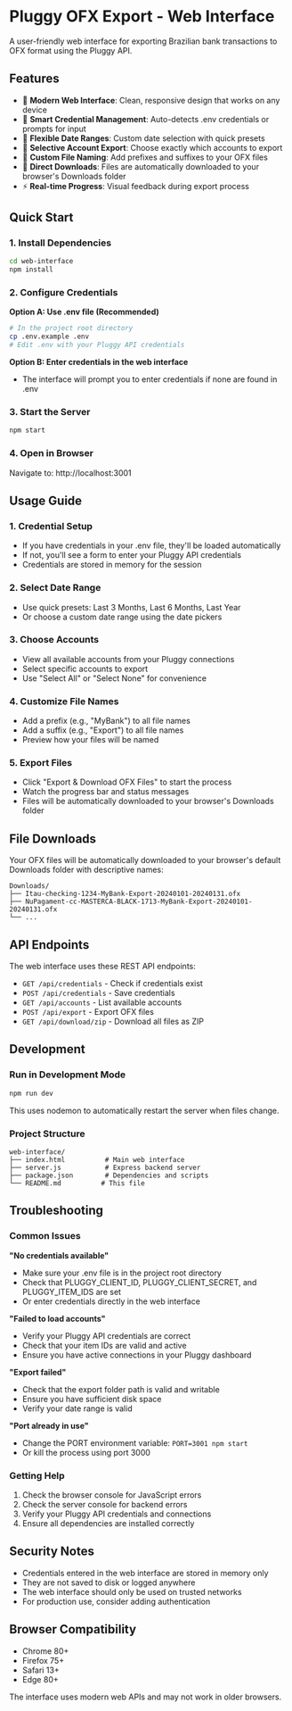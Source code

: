 # Pluggy OFX Export - Web Interface

A user-friendly web interface for exporting Brazilian bank transactions to OFX format using the Pluggy API.

## Features

- 🎨 **Modern Web Interface**: Clean, responsive design that works on any device
- 🔑 **Smart Credential Management**: Auto-detects .env credentials or prompts for input
- 📅 **Flexible Date Ranges**: Custom date selection with quick presets
- 🏦 **Selective Account Export**: Choose exactly which accounts to export
- 📝 **Custom File Naming**: Add prefixes and suffixes to your OFX files
- 💾 **Direct Downloads**: Files are automatically downloaded to your browser's Downloads folder
- ⚡ **Real-time Progress**: Visual feedback during export process

## Quick Start

### 1. Install Dependencies

```bash
cd web-interface
npm install
```

### 2. Configure Credentials

**Option A: Use .env file (Recommended)**
```bash
# In the project root directory
cp .env.example .env
# Edit .env with your Pluggy API credentials
```

**Option B: Enter credentials in the web interface**
- The interface will prompt you to enter credentials if none are found in .env

### 3. Start the Server

```bash
npm start
```

### 4. Open in Browser

Navigate to: http://localhost:3001

## Usage Guide

### 1. Credential Setup
- If you have credentials in your .env file, they'll be loaded automatically
- If not, you'll see a form to enter your Pluggy API credentials
- Credentials are stored in memory for the session

### 2. Select Date Range
- Use quick presets: Last 3 Months, Last 6 Months, Last Year
- Or choose a custom date range using the date pickers

### 3. Choose Accounts
- View all available accounts from your Pluggy connections
- Select specific accounts to export
- Use "Select All" or "Select None" for convenience

### 4. Customize File Names
- Add a prefix (e.g., "MyBank") to all file names
- Add a suffix (e.g., "Export") to all file names
- Preview how your files will be named

### 5. Export Files
- Click "Export & Download OFX Files" to start the process
- Watch the progress bar and status messages
- Files will be automatically downloaded to your browser's Downloads folder

## File Downloads

Your OFX files will be automatically downloaded to your browser's default Downloads folder with descriptive names:

```
Downloads/
├── Itau-checking-1234-MyBank-Export-20240101-20240131.ofx
├── NuPagament-cc-MASTERCA-BLACK-1713-MyBank-Export-20240101-20240131.ofx
└── ...
```

## API Endpoints

The web interface uses these REST API endpoints:

- `GET /api/credentials` - Check if credentials exist
- `POST /api/credentials` - Save credentials
- `GET /api/accounts` - List available accounts
- `POST /api/export` - Export OFX files
- `GET /api/download/zip` - Download all files as ZIP

## Development

### Run in Development Mode

```bash
npm run dev
```

This uses nodemon to automatically restart the server when files change.

### Project Structure

```
web-interface/
├── index.html          # Main web interface
├── server.js           # Express backend server
├── package.json        # Dependencies and scripts
└── README.md          # This file
```

## Troubleshooting

### Common Issues

**"No credentials available"**
- Make sure your .env file is in the project root directory
- Check that PLUGGY_CLIENT_ID, PLUGGY_CLIENT_SECRET, and PLUGGY_ITEM_IDS are set
- Or enter credentials directly in the web interface

**"Failed to load accounts"**
- Verify your Pluggy API credentials are correct
- Check that your item IDs are valid and active
- Ensure you have active connections in your Pluggy dashboard

**"Export failed"**
- Check that the export folder path is valid and writable
- Ensure you have sufficient disk space
- Verify your date range is valid

**"Port already in use"**
- Change the PORT environment variable: `PORT=3001 npm start`
- Or kill the process using port 3000

### Getting Help

1. Check the browser console for JavaScript errors
2. Check the server console for backend errors
3. Verify your Pluggy API credentials and connections
4. Ensure all dependencies are installed correctly

## Security Notes

- Credentials entered in the web interface are stored in memory only
- They are not saved to disk or logged anywhere
- The web interface should only be used on trusted networks
- For production use, consider adding authentication

## Browser Compatibility

- Chrome 80+
- Firefox 75+
- Safari 13+
- Edge 80+

The interface uses modern web APIs and may not work in older browsers.
